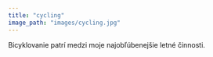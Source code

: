 ```yaml
---
title: "cycling"
image_path: "images/cycling.jpg"
---
```

Bicyklovanie patrí medzi moje najobľúbenejšie letné činnosti.